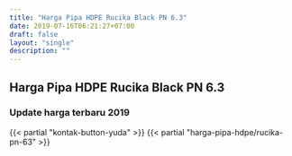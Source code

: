 ```yaml
---
title: "Harga Pipa HDPE Rucika Black PN 6.3"
date: 2019-07-16T06:21:27+07:00
draft: false
layout: "single"
description: ""
---
```



## Harga Pipa HDPE Rucika Black PN 6.3
### Update harga terbaru 2019
{{< partial "kontak-button-yuda" >}}
{{< partial "harga-pipa-hdpe/rucika-pn-63" >}}